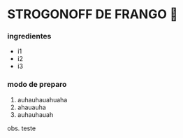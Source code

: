 # STROGONOFF DE FRANGO :chicken:

### ingredientes

- i1
- i2
- i3

### modo de preparo

1. auhauhauahuaha
2. ahauauha
3. auhauhauah



obs. teste